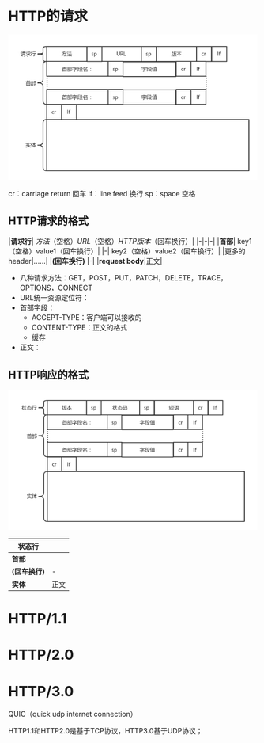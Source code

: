 # HTTP的请求
![title](https://raw.githubusercontent.com/xinjiuyijiu/NoteImages/master/gitnote/2020/07/20/http_request-1595211663915.jpg)

cr：carriage return 回车
lf：line feed 换行
sp：space 空格

## HTTP请求的格式

|**请求行**| *方法*（空格）*URL*（空格）*HTTP版本*（回车换行）|
|-|-|-|
|**首部**| key1（空格）value1（回车换行）|
|-|  key2（空格）value2（回车换行）|
|更多的header|......|
|**(回车换行)** |-|
|**request body**|正文|

- 八种请求方法：GET，POST，PUT，PATCH，DELETE，TRACE，OPTIONS，CONNECT
- URL统一资源定位符：
- 首部字段：
     - ACCEPT-TYPE：客户端可以接收的
     - CONTENT-TYPE：正文的格式
     - 缓存
- 正文：

## HTTP响应的格式
![title](https://raw.githubusercontent.com/xinjiuyijiu/NoteImages/master/gitnote/2020/07/20/http_response-1595224121809.jpg)

|**状态行**||
|-|-|
|**首部**||
|**(回车换行)** |-|
|**实体**|正文|


# HTTP/1.1

# HTTP/2.0




# HTTP/3.0
QUIC（quick udp internet connection）


HTTP1.1和HTTP2.0是基于TCP协议，HTTP3.0基于UDP协议；
